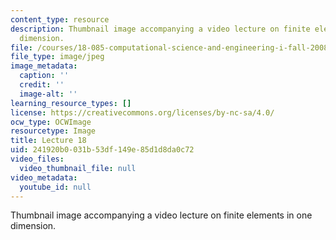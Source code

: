 ```yaml
---
content_type: resource
description: Thumbnail image accompanying a video lecture on finite elements in one
  dimension.
file: /courses/18-085-computational-science-and-engineering-i-fall-2008/241920b0031b53df149e85d1d8da0c72_18.jpg
file_type: image/jpeg
image_metadata:
  caption: ''
  credit: ''
  image-alt: ''
learning_resource_types: []
license: https://creativecommons.org/licenses/by-nc-sa/4.0/
ocw_type: OCWImage
resourcetype: Image
title: Lecture 18
uid: 241920b0-031b-53df-149e-85d1d8da0c72
video_files:
  video_thumbnail_file: null
video_metadata:
  youtube_id: null
---
```

Thumbnail image accompanying a video lecture on finite elements in one dimension.